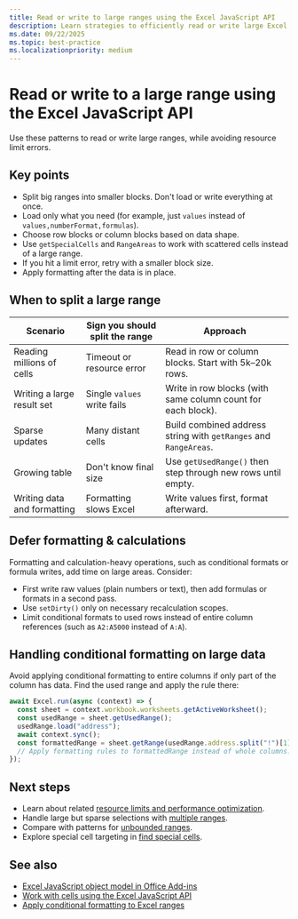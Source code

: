 ```yaml
---
title: Read or write to large ranges using the Excel JavaScript API
description: Learn strategies to efficiently read or write large Excel ranges with the Excel JavaScript API, without hitting resource limits.
ms.date: 09/22/2025
ms.topic: best-practice
ms.localizationpriority: medium
---
```


# Read or write to a large range using the Excel JavaScript API

Use these patterns to read or write large ranges, while avoiding resource limit errors.

## Key points

- Split big ranges into smaller blocks. Don't load or write everything at once.
- Load only what you need (for example, just `values` instead of `values,numberFormat,formulas`).
- Choose row blocks or column blocks based on data shape.
- Use `getSpecialCells` and `RangeAreas` to work with scattered cells instead of a large range.
- If you hit a limit error, retry with a smaller block size.
- Apply formatting after the data is in place.

## When to split a large range

| Scenario | Sign you should split the range | Approach |
|----------|----------------------|----------|
| Reading millions of cells | Timeout or resource error | Read in row or column blocks. Start with 5k–20k rows. |
| Writing a large result set | Single `values` write fails | Write in row blocks (with same column count for each block). |
| Sparse updates | Many distant cells | Build combined address string with `getRanges` and `RangeAreas`. |
| Growing table | Don't know final size | Use `getUsedRange()` then step through new rows until empty. |
| Writing data and formatting | Formatting slows Excel | Write values first, format afterward. |

## Defer formatting & calculations

Formatting and calculation-heavy operations, such as conditional formats or formula writes, add time on large areas. Consider:

- First write raw values (plain numbers or text), then add formulas or formats in a second pass.
- Use `setDirty()` only on necessary recalculation scopes.
- Limit conditional formats to used rows instead of entire column references (such as `A2:A5000` instead of `A:A`).

## Handling conditional formatting on large data

Avoid applying conditional formatting to entire columns if only part of the column has data. Find the used range and apply the rule there:

```js
await Excel.run(async (context) => {
  const sheet = context.workbook.worksheets.getActiveWorksheet();
  const usedRange = sheet.getUsedRange();
  usedRange.load("address");
  await context.sync();
  const formattedRange = sheet.getRange(usedRange.address.split("!")[1]);
  // Apply formatting rules to formattedRange instead of whole columns.
});
```

## Next steps

- Learn about related [resource limits and performance optimization](../concepts/resource-limits-and-performance-optimization.md#excel-add-ins).
- Handle large but sparse selections with [multiple ranges](excel-add-ins-multiple-ranges.md).
- Compare with patterns for [unbounded ranges](excel-add-ins-ranges-unbounded.md).
- Explore special cell targeting in [find special cells](excel-add-ins-ranges-special-cells.md).

## See also

- [Excel JavaScript object model in Office Add-ins](excel-add-ins-core-concepts.md)
- [Work with cells using the Excel JavaScript API](excel-add-ins-cells.md)
- [Apply conditional formatting to Excel ranges](excel-add-ins-conditional-formatting.md)
